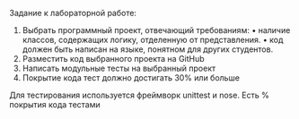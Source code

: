 Задание к лабораторной работе:
1. Выбрать программный проект, отвечающий требованиям:
• наличие классов, содержащих логику, отделенную от представления.
• код должен быть написан на языке, понятном для других студентов.
2. Разместить код выбранного проекта на GitHub
3. Написать модульные тесты на выбранный проект
4. Покрытие кода тест должно достигать 30% или больше


Для тестирования используется фреймворк unittest и nose.
Есть % покрытия кода тестами
